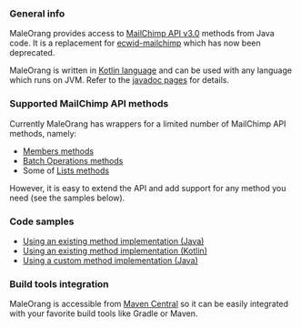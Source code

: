 ### General info
MaleOrang provides access to [MailChimp API v3.0](http://developer.mailchimp.com/documentation/mailchimp/reference/overview/) methods from Java code. It is a replacement for [ecwid-mailchimp](https://github.com/Ecwid/ecwid-mailchimp/) which has now been deprecated.

MaleOrang is written in [Kotlin language](https://kotlinlang.org/) and can be used with any language which runs on JVM. Refer to the [javadoc pages](http://www.javadoc.io/doc/com.ecwid/maleorang/) for details.

### Supported MailChimp API methods

Currently MaleOrang has wrappers for a limited number of MailChimp API methods, namely:
* [Members methods](http://developer.mailchimp.com/documentation/mailchimp/reference/lists/members/)
* [Batch Operations methods](http://developer.mailchimp.com/documentation/mailchimp/reference/batches/)
* Some of [Lists methods](http://developer.mailchimp.com/documentation/mailchimp/reference/lists/)

However, it is easy to extend the API and add support for any method you need (see the samples below).

### Code samples

* [Using an existing method implementation (Java)](src/test/java/com/ecwid/maleorang/examples/ExistingMethodExample.java)
* [Using an existing method implementation (Kotlin)](src/test/java/com/ecwid/maleorang/method/v3_0/lists/members/MembersTest.kt)
* [Using a custom method implementation (Java)](src/test/java/com/ecwid/maleorang/examples/CustomMethodExample.java)

### Build tools integration

MaleOrang is accessible from [Maven Central](http://search.maven.org/#search%7Cgav%7C1%7Cg%3A%22com.ecwid%22%20AND%20a%3A%22maleorang%22) so it can be easily integrated with your favorite build tools like Gradle or Maven.
